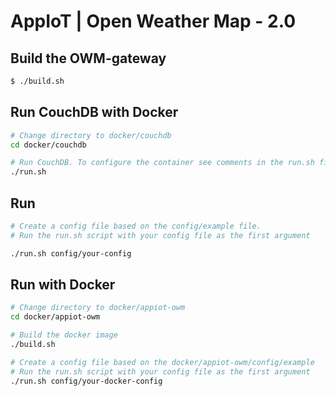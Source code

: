 # AppIoT | Open Weather Map - 2.0

## Build the OWM-gateway

``` bash
$ ./build.sh

``` 

## Run CouchDB with Docker
```bash
# Change directory to docker/couchdb
cd docker/couchdb

# Run CouchDB. To configure the container see comments in the run.sh file.
./run.sh
```

## Run 

```bash
# Create a config file based on the config/example file.
# Run the run.sh script with your config file as the first argument

./run.sh config/your-config
```

## Run with Docker

```bash
# Change directory to docker/appiot-owm
cd docker/appiot-owm

# Build the docker image
./build.sh

# Create a config file based on the docker/appiot-owm/config/example
# Run the run.sh script with your config file as the first argument
./run.sh config/your-docker-config
```
